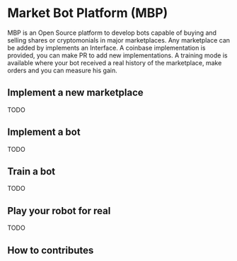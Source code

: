 # Market Bot Platform (MBP)

MBP is an Open Source platform to develop bots capable of buying and selling shares or cryptomonials in major marketplaces.
Any marketplace can be added by implements an Interface. A coinbase implementation is provided, you can make PR to add new implementations.
A training mode is available where your bot received a real history of the marketplace, make orders and you can measure his gain.

## Implement a new marketplace

TODO

## Implement a bot

TODO

## Train a bot

TODO

## Play your robot for real

TODO

## How to contributes